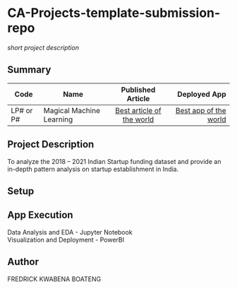 # CA-Projects-template-submission-repo
*short project description*

## Summary
| Code      | Name        | Published Article |  Deployed App |
|-----------|-------------|:-------------:|------:|
| LP# or P# | Magical Machine Learning |  [Best article of the world](/) | [Best app of the world](/) |

## Project Description
To analyze the 2018 – 2021 Indian Startup funding dataset and provide an in-depth pattern analysis on startup establishment in India.

## Setup


## App Execution
Data Analysis and EDA        - Jupyter Notebook <br>
Visualization and Deployment - PowerBI

## Author
FREDRICK KWABENA BOATENG
